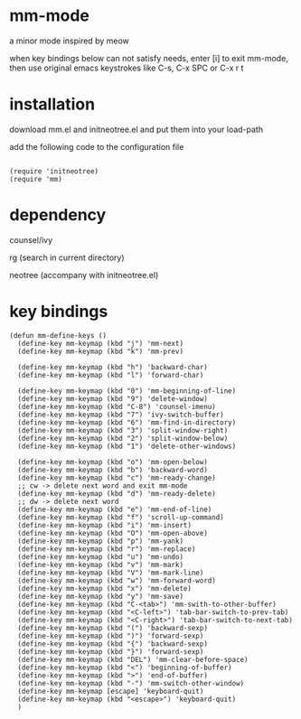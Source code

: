 # mm-mode
a minor mode inspired by meow

when key bindings below can not satisfy needs, enter [i] to exit mm-mode, then use original emacs keystrokes like C-s, C-x SPC or C-x r t

# installation
download mm.el and initneotree.el and put them into your load-path

add the following code to the configuration file 

```

(require 'initneotree)
(require 'mm)

```

# dependency
counsel/ivy 

rg (search in current directory)

neotree (accompany with initneotree.el)

# key bindings


```
(defun mm-define-keys ()
  (define-key mm-keymap (kbd "j") 'mm-next)
  (define-key mm-keymap (kbd "k") 'mm-prev)

  (define-key mm-keymap (kbd "h") 'backward-char)
  (define-key mm-keymap (kbd "l") 'forward-char)

  (define-key mm-keymap (kbd "0") 'mm-beginning-of-line)
  (define-key mm-keymap (kbd "9") 'delete-window)
  (define-key mm-keymap (kbd "C-8") 'counsel-imenu)
  (define-key mm-keymap (kbd "7") 'ivy-switch-buffer)
  (define-key mm-keymap (kbd "6") 'mm-find-in-directory)
  (define-key mm-keymap (kbd "3") 'split-window-right)
  (define-key mm-keymap (kbd "2") 'split-window-below)
  (define-key mm-keymap (kbd "1") 'delete-other-windows)

  (define-key mm-keymap (kbd "o") 'mm-open-below)
  (define-key mm-keymap (kbd "b") 'backward-word)
  (define-key mm-keymap (kbd "c") 'mm-ready-change)
  ;; cw -> delete next word and exit mm-mode
  (define-key mm-keymap (kbd "d") 'mm-ready-delete)
  ;; dw -> delete next word
  (define-key mm-keymap (kbd "e") 'mm-end-of-line)
  (define-key mm-keymap (kbd "f") 'scroll-up-command)
  (define-key mm-keymap (kbd "i") 'mm-insert)
  (define-key mm-keymap (kbd "O") 'mm-open-above)
  (define-key mm-keymap (kbd "p") 'mm-yank)
  (define-key mm-keymap (kbd "r") 'mm-replace)
  (define-key mm-keymap (kbd "u") 'mm-undo)
  (define-key mm-keymap (kbd "v") 'mm-mark)
  (define-key mm-keymap (kbd "V") 'mm-mark-line)
  (define-key mm-keymap (kbd "w") 'mm-forward-word)
  (define-key mm-keymap (kbd "x") 'mm-delete)
  (define-key mm-keymap (kbd "y") 'mm-save)
  (define-key mm-keymap (kbd "C-<tab>") 'mm-swith-to-other-buffer)
  (define-key mm-keymap (kbd "<C-left>") 'tab-bar-switch-to-prev-tab)
  (define-key mm-keymap (kbd "<C-right>") 'tab-bar-switch-to-next-tab)
  (define-key mm-keymap (kbd "(") 'backward-sexp)
  (define-key mm-keymap (kbd ")") 'forward-sexp)
  (define-key mm-keymap (kbd "{") 'backward-sexp)
  (define-key mm-keymap (kbd "}") 'forward-sexp)
  (define-key mm-keymap (kbd "DEL") 'mm-clear-before-space)
  (define-key mm-keymap (kbd "<") 'beginning-of-buffer)
  (define-key mm-keymap (kbd ">") 'end-of-buffer)
  (define-key mm-keymap (kbd "-") 'mm-switch-other-window)
  (define-key mm-keymap [escape] 'keyboard-quit)
  (define-key mm-keymap (kbd "<escape>") 'keyboard-quit)
  )
```
